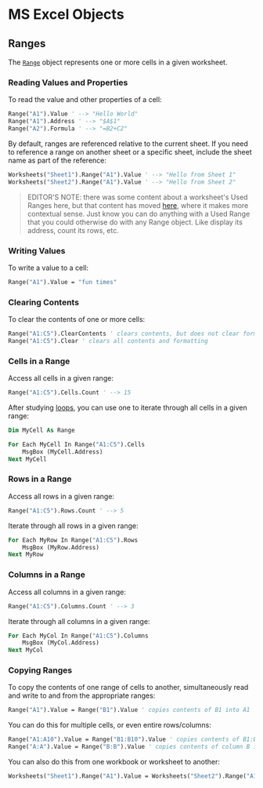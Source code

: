 # MS Excel Objects

## Ranges

The [`Range`](https://msdn.microsoft.com/en-us/vba/excel-vba/articles/range-object-excel) object represents one or more cells in a given worksheet.

### Reading Values and Properties

To read the value and other properties of a cell:

```vb
Range("A1").Value ' --> "Hello World"
Range("A1").Address ' --> "$A$1"
Range("A2").Formula ' --> "=B2+C2"
```

By default, ranges are referenced relative to the current sheet. If you need to reference a range on another sheet or a specific sheet, include the sheet name as part of the reference:

```vb
Worksheets("Sheet1").Range("A1").Value ' --> "Hello from Sheet 1"
Worksheets("Sheet2").Range("A1").Value ' --> "Hello from Sheet 2"
```

> EDITOR'S NOTE: there was some content about a worksheet's Used Ranges here, but that content has moved [here](/notes/ms-excel/worksheets.md#used-range-of-cells-in-a-worksheet), where it makes more contextual sense. Just know you can do anything with a Used Range that you could otherwise do with any Range object. Like display its address, count its rows, etc.

### Writing Values

To write a value to a cell:

```vb
Range("A1").Value = "fun times"
```

### Clearing Contents

To clear the contents of one or more cells:

```vb
Range("A1:C5").ClearContents ' clears contents, but does not clear formatting
Range("A1:C5").Clear ' clears all contents and formatting
```

### Cells in a Range

Access all cells in a given range:

```vb
Range("A1:C5").Cells.Count ' --> 15
```

After studying [loops](/notes/visual-basic/loops.md), you can use one to iterate through all cells in a given range:

```vb
Dim MyCell As Range

For Each MyCell In Range("A1:C5").Cells
    MsgBox (MyCell.Address)
Next MyCell
```

### Rows in a Range

Access all rows in a given range:

```vb
Range("A1:C5").Rows.Count ' --> 5
```

Iterate through all rows in a given range:

```vb
For Each MyRow In Range("A1:C5").Rows
    MsgBox (MyRow.Address)
Next MyRow
```

### Columns in a Range

Access all columns in a given range:

```vb
Range("A1:C5").Columns.Count ' --> 3
```

Iterate through all columns in a given range:

```vb
For Each MyCol In Range("A1:C5").Columns
    MsgBox (MyCol.Address)
Next MyCol
```

### Copying Ranges

To copy the contents of one range of cells to another, simultaneously read and write to and from the appropriate ranges:

```vb
Range("A1").Value = Range("B1").Value ' copies contents of B1 into A1
```

You can do this for multiple cells, or even entire rows/columns:

```vb
Range("A1:A10").Value = Range("B1:B10").Value ' copies contents of B1:B10 into range A1:A10
Range("A:A").Value = Range("B:B").Value ' copies contents of column B into column A
```

You can also do this from one workbook or worksheet to another:

```vb
Worksheets("Sheet1").Range("A1").Value = Worksheets("Sheet2").Range("A1").Value ' copies contents of A1 on Sheet2 into A1 on Sheet1
```
